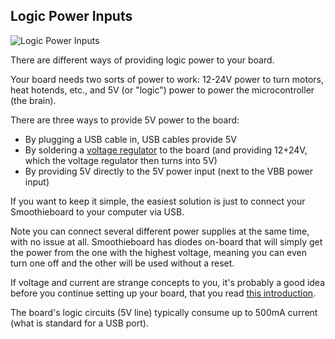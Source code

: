 
## Logic Power Inputs

![Logic Power Inputs](images/logic-power-inputs.svg)

There are different ways of providing logic power to your board.

Your board needs two sorts of power to work: 12-24V power to turn motors, heat hotends, etc., and 5V (or "logic") power to power the microcontroller (the brain).

There are three ways to provide 5V power to the board:

- By plugging a USB cable in, USB cables provide 5V
- By soldering a [voltage regulator](voltageregulator.md) to the board (and providing 12+24V, which the voltage regulator then turns into 5V)
- By providing 5V directly to the 5V power input (next to the VBB power input)

If you want to keep it simple, the easiest solution is just to connect your Smoothieboard to your computer via USB.

Note you can connect several different power supplies at the same time, with no issue at all. Smoothieboard has diodes on-board that will simply get the power from the one with the highest voltage, meaning you can even turn one off and the other will be used without a reset.

If voltage and current are strange concepts to you, it's probably a good idea before you continue setting up your board, that you read [this introduction](https://learn.sparkfun.com/tutorials/voltage-current-resistance-and-ohms-law).

The board's logic circuits (5V line) typically consume up to 500mA current (what is standard for a USB port).
